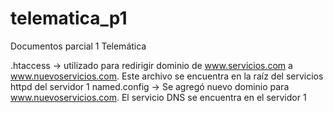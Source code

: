 # telematica_p1
Documentos parcial 1 Telemática


.htaccess -> utilizado para redirigir dominio de www.servicios.com a www.nuevoservicios.com. Este archivo se encuentra en la raíz del servicios httpd del servidor 1
named.config -> Se agregó nuevo dominio para www.nuevoservicios.com. El servicio DNS se encuentra en el servidor 1
